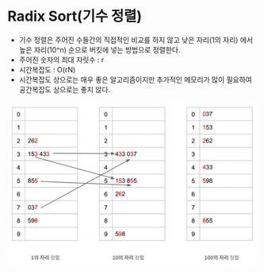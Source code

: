 # Radix Sort(기수 정렬)

- 기수 정렬은 주어진 수들간의 직접적인 비교를 하지 않고 낮은 자리(1의 자리) 에서 높은 자리(10^n) 순으로 버킷에 넣는 방법으로 정렬한다.
- 주어진 숫자의 최대 자릿수 : r
- 시간복잡도 : O(rN)
- 시간복잡도 상으로는 매우 좋은 알고리즘이지만 추가적인 메모리가 많이 필요하여 공간복잡도 상으로는 좋지 않다.

![img_7.png](img_7.png)